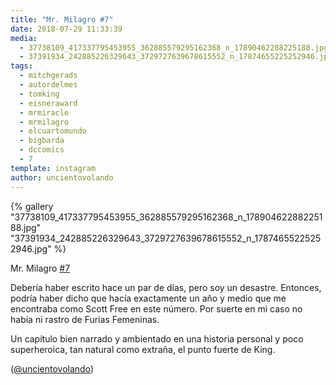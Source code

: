 ```yaml
---
title: "Mr. Milagro #7"
date: 2018-07-29 11:33:39
media: 
  - 37738109_417337795453955_362885579295162368_n_17890462288225188.jpg
  - 37391934_242885226329643_3729727639678615552_n_17874655225252946.jpg
tags: 
  - mitchgerads
  - autordelmes
  - tomking
  - eisneraward
  - mrmiracle
  - mrmilagro
  - elcuartomundo
  - bigbarda
  - dccomics
  - 7
template: instagram
author: uncientovolando
---
```


{% gallery "37738109_417337795453955_362885579295162368_n_17890462288225188.jpg" "37391934_242885226329643_3729727639678615552_n_17874655225252946.jpg" %}

Mr. Milagro [#7](/etiquetas/7)

Debería haber escrito hace un par de días, pero soy un desastre. Entonces, podría haber dicho que hacía exactamente un año y medio que me encontraba como Scott Free en este número. Por suerte en mi caso no había ni rastro de Furias Femeninas.

Un capítulo bien narrado y ambientado en una historia personal y poco superheroica, tan natural como extraña, el punto fuerte de King.

([@uncientovolando](https://instagram.com/uncientovolando))
